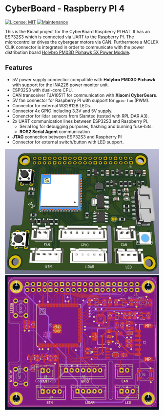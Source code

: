 # CyberBoard - Raspberry PI 4

[![License: MIT](https://img.shields.io/badge/License-MIT-yellow.svg)](https://opensource.org/licenses/MIT)
[![Maintenance](https://img.shields.io/badge/Maintained%3F-yes-green.svg)](https://github.com/cybergear-robotics/cyberboard-raspberrypi/activity)


This is the Kicad project for the CyberBoard Raspberry PI HAT. It has an ESP32S3 which is
connected via UART to the Raspberry PI. The microcontroller drives the cybergear 
motors via CAN. Furthermore a MOLEX CLIK connector is integrated in order
to communicate with the power distribution board [Holybro PM03D Pixhawk 5X Power
Module](https://docs.holybro.com/power-module-and-pdb/power-module/digital-power-module-pm-setup).


## Features

* 5V power supply connectior compatible with **Holybro PM03D Pixhawk** with
  support for the INA226 power monitor unit.
* ESP32S3 with dual-core CPU.
* CAN transceiver TJA1051T for communication with **Xiaomi CyberGears**.
* 5V fan connector for Raspberry PI with support for `gpio-fan` (PWM).
* Connector for external WS2812B LEDs.
* Connector 4x GPIO including 3.3V and 5V supply.
* Conenctor for lidar sensors from Slamtec (tested with RPLIDAR A3).
* 2x UART communication lines between ESP32S3 and Raspberry PI.
  * Serial log for debugging purposes, flashing and burning fuse-bits.
  * **ROS2 Serial Agent** communication
* **JTAG** connection between ESP32S3 and Raspberry PI
* Connector for external switch/button with LED support.


![3D](3d.png)
![PCB](pcb.png)
